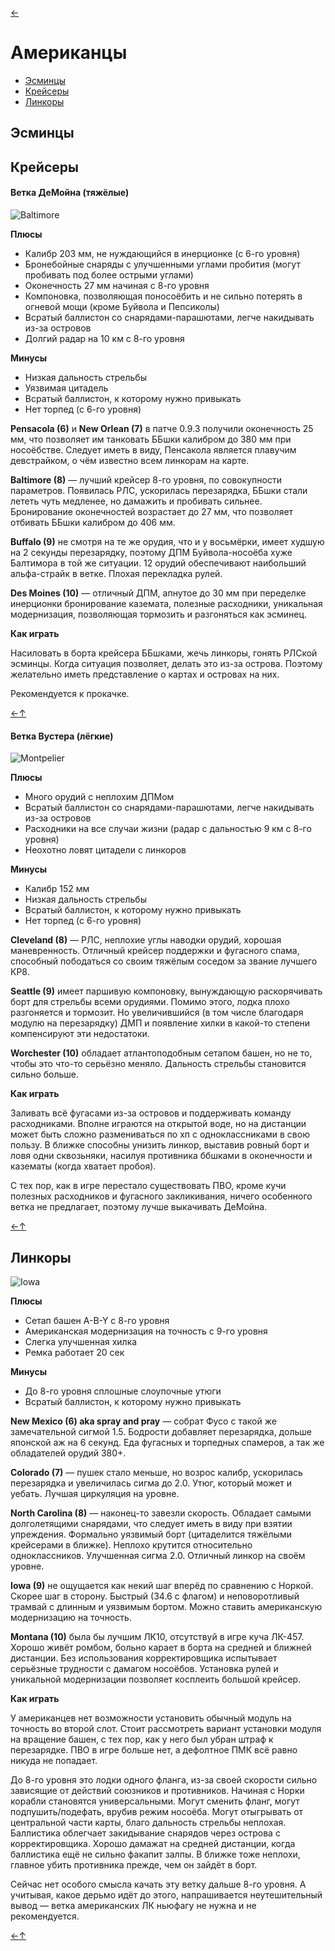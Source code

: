 [←](../readme.md)

# Американцы

- [Эсминцы](#Эсминцы)
- [Крейсеры](#Крейсеры)
- [Линкоры](#Линкоры)

## Эсминцы

## Крейсеры

#### Ветка ДеМойна (тяжёлые)
![Baltimore](../images/baltimore.jpg)

**Плюсы**
- Калибр 203 мм, не нуждающийся в инерционке (с 6-го уровня)
- Бронебойные снаряды с улучшенными углами пробития (могут пробивать под более острыми углами)
- Оконечность 27 мм начиная с 8-го уровня
- Компоновка, позволяющая поносоёбить и не сильно потерять в огневой мощи (кроме Буйвола и Пепсиколы)
- Всратый баллистон со снарядами-парашютами, легче накидывать из-за островов
- Долгий радар на 10 км с 8-го уровня

**Минусы**
- Низкая дальность стрельбы
- Уязвимая цитадель
- Всратый баллистон, к которому нужно привыкать
- Нет торпед (с 6-го уровня)

**Pensacola (6)** и **New Orlean (7)** в патче 0.9.3 получили оконечность 25 мм, что позволяет им танковать ББшки калибром до 380 мм при носоёбстве. Следует иметь в виду, Пенсакола является плавучим девстрайком, о чём известно всем линкорам на карте.

**Baltimore (8)** — лучший крейсер 8-го уровня, по совокупности параметров. Появилась РЛС, ускорилась перезарядка, ББшки стали лететь чуть медленее, но дамажить и пробивать сильнее. Бронирование оконечностей возрастает до 27 мм, что позволяет отбивать ББшки калибром до 406 мм.

**Buffalo (9)** не смотря на те же орудия, что и у восьмёрки, имеет худшую на 2 секунды перезарядку, поэтому ДПМ Буйвола-носоёба хуже Балтимора в той же ситуации. 12 орудий обеспечивают наибольший альфа-страйк в ветке. Плохая перекладка рулей.

**Des Moines (10)** — отличный ДПМ, апнутое до 30 мм при переделке инерционки бронирование каземата, полезные расходники, уникальная модернизация, позволяющая тормозить и разгоняться как эсминец.

**Как играть**

Насиловать в борта крейсера ББшками, жечь линкоры, гонять РЛСкой эсминцы. Когда ситуация позволяет, делать это из-за острова. Поэтому желательно иметь представление о картах и островах на них.

Рекомендуется к прокачке.

[←](../readme.md)[↑](#Американцы)

#### Ветка Вустера (лёгкие)
![Montpelier](../images/montpelier.jpg)

**Плюсы**
- Много орудий с неплохим ДПМом
- Всратый баллистон со снарядами-парашютами, легче накидывать из-за островов
- Расходники на все случаи жизни (радар с дальностью 9 км с 8-го уровня)
- Неохотно ловят цитадели с линкоров

**Минусы**
- Калибр 152 мм
- Низкая дальность стрельбы
- Всратый баллистон, к которому нужно привыкать
- Нет торпед (с 6-го уровня)

**Cleveland (8)** — РЛС, неплохие углы наводки орудий, хорошая маневренность. Отличный крейсер поддержки и фугасного спама, способный пободаться со своим тяжёлым соседом за звание лучшего КР8.

**Seattle (9)** имеет паршивую компоновку, вынуждающую раскорячивать борт для стрельбы всеми орудиями. Помимо этого, лодка плохо разгоняется и тормозит. Но увеличившийся (в том числе благодаря модулю на перезарядку) ДМП и появление хилки в какой-то степени компенсируют эти недостатоки.

**Worchester (10)** обладает атлантоподобным сетапом башен, но не то, чтобы это что-то серьёзно меняло. Дальность стрельбы становится сильно больше.

**Как играть**

Заливать всё фугасами из-за островов и поддерживать команду расходниками. Вполне играются на открытой воде, но на дистанции может быть сложно размениваться по хп с одноклассниками в свою пользу. В ближке способны унизить линкор, выставив ровный борт и ловя одни сквозьняки, насилуя противника ббшками в оконечности и казематы (когда хватает пробоя).

С тех пор, как в игре перестало существовать ПВО, кроме кучи полезных расходников и фугасного закликивания, ничего особенного ветка не предлагает, поэтому лучше выкачивать ДеМойна.

[←](../readme.md)[↑](#Американцы)

## Линкоры
![Iowa](../images/iowa.png)

**Плюсы**
- Сетап башен A-B-Y с 8-го уровня
- Американская модернизация на точность с 9-го уровня
- Слегка улучшенная хилка
- Ремка работает 20 сек

**Минусы**
- До 8-го уровня сплошные слоупочные утюги
- Всратый баллистон, к которому нужно привыкать

**New Mexico (6) aka spray and pray** — собрат Фусо с такой же замечательной сигмой 1.5. Бодрости добавляет перезарядка, дольше японской аж на 6 секунд. Еда фугасных и торпедных спамеров, а так же обладателей орудий 380+.

**Colorado (7)** — пушек стало меньше, но возрос калибр, ускорилась перезарядка и увеличилась сигма до 2.0. Утюг, который может и уебать. Лучшая циркуляция на уровне.

**North Carolina (8)** — наконец-то завезли скорость. Обладает самыми долголетящими снарядами, что следует иметь в виду при взятии упреждения. Формально уязвимый борт (цитаделится тяжёлыми крейсерами в ближке). Неплохо крутится относительно одноклассников. Улучшенная сигма 2.0. Отличный линкор на своём уровне.

**Iowa (9)** не ощущается как некий шаг вперёд по сравнению с Норкой. Скорее шаг в сторону. Быстрый (34.6 с флагом) и неповоротливый трамвай с длинным и уязвимым бортом. Можно ставить американскую модернизацию на точность.

**Montana (10)** была бы лучшим ЛК10, отсутствуй в игре куча ЛК-457. Хорошо живёт ромбом, больно карает в борта на средней и ближней дистанции. Без использования корректировщика испытывает серьёзные трудности с дамагом носоёбов. Установка рулей и уникальной модернизации позволяет косплеить большой крейсер.

**Как играть**

У американцев нет возможности установить обычный модуль на точность во второй слот. Стоит рассмотреть вариант установки модуля на вращение башен, с тех пор, как у него был убран штраф к перезарядке. ПВО в игре больше нет, а дефолтное ПМК всё равно никуда не попадает.

До 8-го уровня это лодки одного фланга, из-за своей скорости сильно зависящие от действий союзников и противников. Начиная с Норки корабли становятся универсальными. Могут сменить фланг, могут подпушить/подефать, врубив режим носоёба. Могут отыгрывать от центральной части карты, благо дальность стрельбы неплохая. Баллистика облегчает закидывание снарядов через острова с корректировщика. Хорошо дамажат на средней дистанции, когда баллистика ещё не сильно факапит залпы. В ближке тоже неплохи, главное убить противника прежде, чем он зайдёт в борт.

Сейчас нет особого смысла качать эту ветку дальше 8-го уровня. А учитывая, какое дерьмо идёт до этого, напрашивается неутешительный вывод 
— ветка американских ЛК ньюфагу не нужна и не рекомендуется.

[←](../readme.md)[↑](#Американцы)

